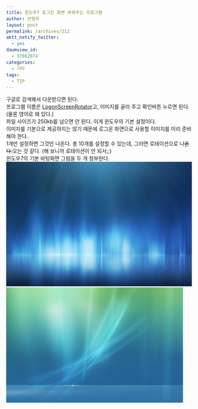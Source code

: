 ```yaml
---
title: 윈도우7 로그인 화면 바꿔주는 프로그램
author: 안형우
layout: post
permalink: /archives/312
aktt_notify_twitter:
  - yes
daumview_id:
  - 37062074
categories:
  - 기타
tags:
  - TIP
---
```

구글로 검색해서 다운받으면 된다.   
프로그램 이름은 <a target="_blank" href="http://www.google.co.kr/search?hl=ko&newwindow=1&client=firefox-a&rls=org.mozilla%3Ako%3Aofficial&q=LogonScreenRotator&btnG=%EA%B2%80%EC%83%89&lr=&aq=f&oq=">LogonScreenRotator</a>고, 이미지를 골라 주고 확인버튼 누르면 된다.(물론 영어로 돼 있다.)  
파일 사이즈가 250kb를 넘으면 안 된다. 이게 윈도우의 기본 설정이다.  
이미지를 기본으로 제공하지는 않기 때문에 로그온 화면으로 사용할 이미지를 미리 준비해야 한다.  
1개만 설정하면 그것만 나온다. 총 10개를 설정할 수 있는데, 그러면 로테이션으로 나<span style="text-decoration: line-through;">온다.</span>오는 것 같다. (해 보니까 로테이션이 안 되서;;)  
윈도우7의 기본 바탕화면 그림을 두 개 첨부한다.  
<img src="/uploads/legacy/old-images/1/cfile2.uf.161051494D4BC895210E45.jpg" class="aligncenter" width="540" height="337" alt="" />  
<img src="/uploads/legacy/old-images/1/cfile7.uf.180EBD494D4BC89525C2AF.jpg" class="aligncenter" width="480" height="312" alt="" />